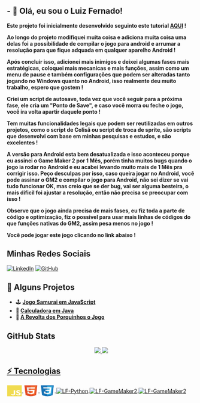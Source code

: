 ## - 👋 Olá, eu sou o Luiz Fernado!
<b>Este projeto foi inicialmente desenvolvido seguinto este tutorial <a href="https://www.youtube.com/watch?v=MMUy_bMKqPk">AQUI</a> !

Ao longo do projeto modifiquei muita coisa e adiciona muita coisa uma delas foi a possibilidade de compilar o jogo para android e arrumar a resolução para que fique adquada em qualquer aparelho Android ! 

Após concluir isso, adicionei mais inimigos e deixei algumas fases mais estratégicas, coloquei mais mecanicas e mais funções, assim como um menu de pause e também configurações que podem ser alteradas tanto jogando no Windows quanto no Android, isso realmente deu muito trabalho, espero que gostem !

Criei um script de autosave, toda vez que você seguir para a próxima fase, ele cria um "Ponto de Save", e caso você morra ou feche o jogo, você ira volta apartir daquele ponto !

Tem muitas funcionalidades legais que podem ser reutilizadas em outros projetos, como o script de Colisã ou script de troca de sprite, são scripts que desenvolvi com base em minhas pesquisas e estudos, e são excelentes !

A versão para Android esta bem desatualizada e isso aconteceu porque eu assinei o Game Maker 2 por 1 Mês, porém tinha muitos bugs quando o jogo ia rodar no Android e eu acabei levando muito mais de 1 Mês pra corrigir isso. Peço desculpas por isso, caso queira jogar no Android, você pode assinar o GM2 e compilar o jogo para Android, não sei dizer se vai tudo funcionar OK, mas creio que se der bug, vai ser alguma besteira, o mais dificil foi ajustar a resolução, então não precisa se preocupar com isso ! 

Observe que o jogo ainda precisa de mais fases, eu fiz toda a parte de código e optimização, fiz o possivel para usar mais linhas de códigos do que funções nativas do GM2, assim pesa menos no jogo !

Você pode jogar este jogo clicando no link abaixo !</b>

 ## Minhas Redes Sociais
[![LinkedIn](https://img.shields.io/badge/LinkedIn-0077B5?style=for-the-badge&logo=linkedin&logoColor=white)](https://www.linkedin.com/in/luiz-fernando-rocha-pimentel/) [![GitHub](https://img.shields.io/badge/GitHub-100000?style=for-the-badge&logo=github&logoColor=white)](https://github.com/KanekiZLF)


## 👾 Alguns Projetos
- 🕹️ <b><a href="https://kanekizlf.github.io/Jogo-Samurai-JavaScript/">Jogo Samurai em JavaScript</a>
- 🧮 <a href="https://github.com/KanekiZLF/CalculadoraJava">Calculadora em Java</a>
- 🐷 <a href="https://gx.games/pt-br/games/jwgudw/revolta-dos-porquinhos-luiz-f-r-pimentel/tracks/bad7e25b-81a3-4d89-b690-65663ef7e815/"> A Revolta dos Porquinhos o Jogo</a></b>


## GitHub Stats

<div align="center">
  <a href="https://github.com/KanekiZLF">
  <img height="160rem" src="https://github-readme-stats.vercel.app/api?username=KanekiZLF&show_icons=true&theme=tokyonight&include_all_commits=true&count_private=true"/>
  <img height="160rem" src="https://github-readme-stats.vercel.app/api/top-langs/?username=KanekiZLF&layout=compact&langs_count=7&theme=tokyonight"/>
</div>

## ⚡ Tecnologias
<div style="display: inline_block">
  <img align="center" alt="LF-Js" height="30" width="40" src="https://raw.githubusercontent.com/devicons/devicon/master/icons/javascript/javascript-plain.svg">
 
  <img align="center" alt="LF-HTML"  height="30" width="40" src="https://raw.githubusercontent.com/devicons/devicon/master/icons/html5/html5-original.svg">
  
  <img align="center" alt="LF-CSS" height="30" width="40" src="https://raw.githubusercontent.com/devicons/devicon/master/icons/css3/css3-original.svg">
 
  <img align="center" alt="LF-Python" height="30" width="40" src="https://cdn.jsdelivr.net/gh/devicons/devicon/icons/python/python-original.svg" />
  
  <img align="center" alt="LF-GameMaker2" height="30" width="30" src="https://images.sftcdn.net/images/t_app-icon-m/p/857aef91-1205-4de4-895b-125e66acb5b7/3172864888/gamemaker-studio-icon.png" />

 <img align="center" alt="LF-GameMaker2" height="30" width="30" src="https://cdn.icon-icons.com/icons2/2415/PNG/512/java_original_logo_icon_146458.png" />
</div>
